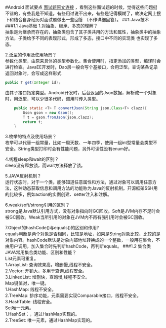 #Android 面试要点
[面试题原文连接](http://mp.weixin.qq.com/s?__biz=MzAxMTI4MTkwNQ==&mid=2650820648&idx=1&sn=cb9ee924f2ded3358dd6c256803cc687&scene=4#wechat_redirect)
，看到这些面试题的时候，觉得这些问题挺不错的，有些我是不知道，有些用过说不出来，有些是记得模糊了，故决定网上搜下和结合自身经历对面试题做出一些回答
（不作详细回答）。
##1.Java技术
###1.1 Java基础
1.对抽象、继承、多态的理解？<br>
抽象是为继承而存在的，抽象类包含了其子类共用的方法和属性，抽象类中的抽象方法，子类给予不同的表现形式，形成了多态，接口中不同的实现类
也实现了多态。<p>
2.泛型的作用及使用场景？<br>
参数化类型，由原来具体的类型参数化。集合使用时，指定添加的类型，编译时会进行检查。JavaEE开发时，Dao层一般会写个基接口，会用泛型。查询某条记录返回对象时，会写成这样形式
 ```java
 public T get(Integer id);
 ```
由其子接口指定类型。Android开发时，后台返回的Json数据，解析成一个对象时，用泛型，可以少很多代码，调用时传入类型。
```java 
    public static <T> T convertJson(String json,Class<T> clazz){
        Gson gson = new Gson();
        T t = gson.fromJson(json,clazz);
        return t;
    }
```
3.枚举的特点及使用场景？<br>
枚举可以代替一组常量，比如一周天数、一年四季，使用一组int型常量会类型不安全。String类型打印时会有性能问题，另外可读性没有enum好。<p>
4.线程sleep和wait的区别？<br>
sleep没有释放锁，而wait方法释放了锁。<p>
5.JAVA反射机制？<br>
运行状态时，对于一个类，能够知道任意属性和方法，通过对象可以调用任意方法，这种动态获取信息和调用方法的功能称为Java的反射机制。开源框架SSH用的比较多，例如action的实例创建、setter注入和注解。<p>
6.weak/soft/strong引用的区别？<br>
strong是Java默认引用方式，没有对象指向时GC回收。Soft是JVM内存不足时会被GC回收。Weak当所引用的对象在JVM内不再有强引用时会被GC回收。<p>
7.Object的hashCode()与equals()的区别和作用?<br>
equals判断是两个对象是否相同，比较是地址，如果是String对象比较，比较的是对象内容。hashCode默认是对象内部地址转换成的一个整数，一般用在集合，不由用户调用，加入集合时先判断hashCode，再判断equals。
###1.2 集合类
JAVA常用集合类功能、区别和性能？<br>
List元素可重复。<br>
1.ArrayList: 查询效果高，增删慢,线程不安全。<br>
2.Vector: 开销大，多用于查询,线程安全。<br>
3.LinkedList: 增删快，查询慢,线程不安全。<br>
Map键值对，唯一键。<br>
1.HashMap: 线程不安全。<br>
2.TreeMap: 排序功能，元素需要实现Comparable接口，线程不安全。<br>
3.HashTable: 线程安全。<br>
Set唯一元素。<br>
1.HashSet：，通过HashMap实现的。<br>
2.TreeSet: 唯一元素，通过HashMap实现的。<br>

